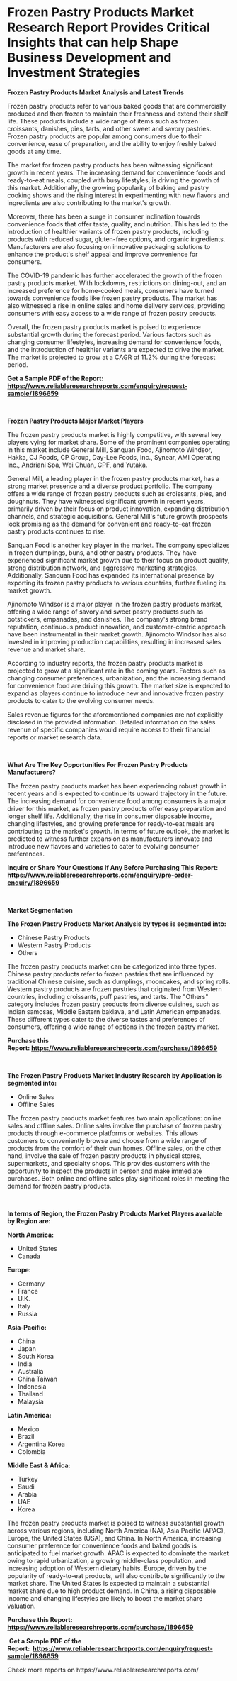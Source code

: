 <p><h1>Frozen Pastry Products Market Research Report Provides Critical Insights that can help Shape Business Development and Investment Strategies</h1></p><p><strong>Frozen Pastry Products Market Analysis and Latest Trends</strong></p>
<p><p>Frozen pastry products refer to various baked goods that are commercially produced and then frozen to maintain their freshness and extend their shelf life. These products include a wide range of items such as frozen croissants, danishes, pies, tarts, and other sweet and savory pastries. Frozen pastry products are popular among consumers due to their convenience, ease of preparation, and the ability to enjoy freshly baked goods at any time.</p><p>The market for frozen pastry products has been witnessing significant growth in recent years. The increasing demand for convenience foods and ready-to-eat meals, coupled with busy lifestyles, is driving the growth of this market. Additionally, the growing popularity of baking and pastry cooking shows and the rising interest in experimenting with new flavors and ingredients are also contributing to the market's growth.</p><p>Moreover, there has been a surge in consumer inclination towards convenience foods that offer taste, quality, and nutrition. This has led to the introduction of healthier variants of frozen pastry products, including products with reduced sugar, gluten-free options, and organic ingredients. Manufacturers are also focusing on innovative packaging solutions to enhance the product's shelf appeal and improve convenience for consumers.</p><p>The COVID-19 pandemic has further accelerated the growth of the frozen pastry products market. With lockdowns, restrictions on dining-out, and an increased preference for home-cooked meals, consumers have turned towards convenience foods like frozen pastry products. The market has also witnessed a rise in online sales and home delivery services, providing consumers with easy access to a wide range of frozen pastry products.</p><p>Overall, the frozen pastry products market is poised to experience substantial growth during the forecast period. Various factors such as changing consumer lifestyles, increasing demand for convenience foods, and the introduction of healthier variants are expected to drive the market. The market is projected to grow at a CAGR of 11.2% during the forecast period.</p></p>
<p><strong>Get a Sample PDF of the Report:&nbsp; <a href="https://www.reliableresearchreports.com/enquiry/request-sample/1896659">https://www.reliableresearchreports.com/enquiry/request-sample/1896659</a></strong></p>
<p>&nbsp;</p>
<p><strong>Frozen Pastry Products Major Market Players</strong></p>
<p><p>The frozen pastry products market is highly competitive, with several key players vying for market share. Some of the prominent companies operating in this market include General Mill, Sanquan Food, Ajinomoto Windsor, Hakka, CJ Foods, CP Group, Day-Lee Foods, Inc., Synear, AMI Operating Inc., Andriani Spa, Wei Chuan, CPF, and Yutaka.</p><p>General Mill, a leading player in the frozen pastry products market, has a strong market presence and a diverse product portfolio. The company offers a wide range of frozen pastry products such as croissants, pies, and doughnuts. They have witnessed significant growth in recent years, primarily driven by their focus on product innovation, expanding distribution channels, and strategic acquisitions. General Mill's future growth prospects look promising as the demand for convenient and ready-to-eat frozen pastry products continues to rise.</p><p>Sanquan Food is another key player in the market. The company specializes in frozen dumplings, buns, and other pastry products. They have experienced significant market growth due to their focus on product quality, strong distribution network, and aggressive marketing strategies. Additionally, Sanquan Food has expanded its international presence by exporting its frozen pastry products to various countries, further fueling its market growth.</p><p>Ajinomoto Windsor is a major player in the frozen pastry products market, offering a wide range of savory and sweet pastry products such as potstickers, empanadas, and danishes. The company's strong brand reputation, continuous product innovation, and customer-centric approach have been instrumental in their market growth. Ajinomoto Windsor has also invested in improving production capabilities, resulting in increased sales revenue and market share.</p><p>According to industry reports, the frozen pastry products market is projected to grow at a significant rate in the coming years. Factors such as changing consumer preferences, urbanization, and the increasing demand for convenience food are driving this growth. The market size is expected to expand as players continue to introduce new and innovative frozen pastry products to cater to the evolving consumer needs.</p><p>Sales revenue figures for the aforementioned companies are not explicitly disclosed in the provided information. Detailed information on the sales revenue of specific companies would require access to their financial reports or market research data.</p></p>
<p>&nbsp;</p>
<p><strong>What Are The Key Opportunities For Frozen Pastry Products Manufacturers?</strong></p>
<p><p>The frozen pastry products market has been experiencing robust growth in recent years and is expected to continue its upward trajectory in the future. The increasing demand for convenience food among consumers is a major driver for this market, as frozen pastry products offer easy preparation and longer shelf life. Additionally, the rise in consumer disposable income, changing lifestyles, and growing preference for ready-to-eat meals are contributing to the market's growth. In terms of future outlook, the market is predicted to witness further expansion as manufacturers innovate and introduce new flavors and varieties to cater to evolving consumer preferences.</p></p>
<p><strong>Inquire or Share Your Questions If Any Before Purchasing This Report: <a href="https://www.reliableresearchreports.com/enquiry/pre-order-enquiry/1896659">https://www.reliableresearchreports.com/enquiry/pre-order-enquiry/1896659</a></strong></p>
<p>&nbsp;</p>
<p><strong>Market Segmentation</strong></p>
<p><strong>The Frozen Pastry Products Market Analysis by types is segmented into:</strong></p>
<p><ul><li>Chinese Pastry Products</li><li>Western Pastry Products</li><li>Others</li></ul></p>
<p><p>The frozen pastry products market can be categorized into three types. Chinese pastry products refer to frozen pastries that are influenced by traditional Chinese cuisine, such as dumplings, mooncakes, and spring rolls. Western pastry products are frozen pastries that originated from Western countries, including croissants, puff pastries, and tarts. The "Others" category includes frozen pastry products from diverse cuisines, such as Indian samosas, Middle Eastern baklava, and Latin American empanadas. These different types cater to the diverse tastes and preferences of consumers, offering a wide range of options in the frozen pastry market.</p></p>
<p><strong>Purchase this Report:&nbsp;<a href="https://www.reliableresearchreports.com/purchase/1896659">https://www.reliableresearchreports.com/purchase/1896659</a></strong></p>
<p>&nbsp;</p>
<p><strong>The Frozen Pastry Products Market Industry Research by Application is segmented into:</strong></p>
<p><ul><li>Online Sales</li><li>Offline Sales</li></ul></p>
<p><p>The frozen pastry products market features two main applications: online sales and offline sales. Online sales involve the purchase of frozen pastry products through e-commerce platforms or websites. This allows customers to conveniently browse and choose from a wide range of products from the comfort of their own homes. Offline sales, on the other hand, involve the sale of frozen pastry products in physical stores, supermarkets, and specialty shops. This provides customers with the opportunity to inspect the products in person and make immediate purchases. Both online and offline sales play significant roles in meeting the demand for frozen pastry products.</p></p>
<p>&nbsp;</p>
<p><strong>In terms of Region, the Frozen Pastry Products Market Players available by Region are:</strong></p>
<p>
    <p> <strong> North America: </strong>
        <ul>
            <li>United States</li>
            <li>Canada</li>
        </ul>
        </p> 
    <p> <strong> Europe: </strong>
        <ul>
            <li>Germany</li>
            <li>France</li>
            <li>U.K.</li>
            <li>Italy</li>
            <li>Russia</li>
        </ul>
        </p> 
    <p> <strong> Asia-Pacific: </strong>
        <ul>
            <li>China</li>
            <li>Japan</li>
            <li>South Korea</li>
            <li>India</li>
            <li>Australia</li>
            <li>China Taiwan</li>
            <li>Indonesia</li>
            <li>Thailand</li>
            <li>Malaysia</li>
        </ul>
        </p> 
    <p> <strong> Latin America: </strong>
        <ul>
            <li>Mexico</li>
            <li>Brazil</li>
            <li>Argentina Korea</li>
            <li>Colombia</li>
        </ul>
        </p> 
    <p> <strong> Middle East & Africa: </strong>
        <ul>
            <li>Turkey</li>
            <li>Saudi</li>
            <li>Arabia</li>
            <li>UAE</li>
            <li>Korea</li>
        </ul>
    </p>
    </p>
<p><p>The frozen pastry products market is poised to witness substantial growth across various regions, including North America (NA), Asia Pacific (APAC), Europe, the United States (USA), and China. In North America, increasing consumer preference for convenience foods and baked goods is anticipated to fuel market growth. APAC is expected to dominate the market owing to rapid urbanization, a growing middle-class population, and increasing adoption of Western dietary habits. Europe, driven by the popularity of ready-to-eat products, will also contribute significantly to the market share. The United States is expected to maintain a substantial market share due to high product demand. In China, a rising disposable income and changing lifestyles are likely to boost the market share valuation.</p></p>
<p><strong>Purchase this Report: <a href="https://www.reliableresearchreports.com/purchase/1896659">https://www.reliableresearchreports.com/purchase/1896659</a></strong></p>
<p>&nbsp;<strong>Get a Sample PDF of the Report:&nbsp;&nbsp;<a href="https://www.reliableresearchreports.com/enquiry/request-sample/1896659">https://www.reliableresearchreports.com/enquiry/request-sample/1896659</a></strong></p>
<p><strong></strong></p>
<p>Check more reports on https://www.reliableresearchreports.com/</p>